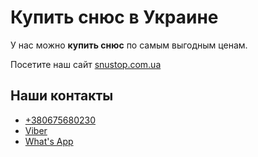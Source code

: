 <h1>Купить снюс в Украине</h1>
<p>У нас можно <strong>купить снюс</strong> по самым выгодным ценам.</p>
<p>Посетите наш сайт <a href="https://snustop.com.ua/">snustop.com.ua</a></p>

<h2>Наши контакты</h2>
<ul>
	<li><a href="tel:+380675680230">+380675680230</a></li>
	<li><a href="viber://chat?number=+380675680230">Viber</a></li>
	<li><a href="//api.whatsapp.com/send?phone=380675680230&amp;text=Привет">What's App</a></li>
</ul>
